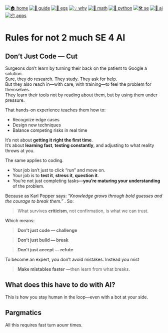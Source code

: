 [![🏠 home](https://img.shields.io/badge/home-cccccc?style=flat)](/README.md)
[![🧭 guide](https://img.shields.io/badge/guide-88c0d0?style=flat)](rules.md)
[![📂 egs](https://img.shields.io/badge/egs-81a1c1?style=flat)](egs.md)
[![💡 why](https://img.shields.io/badge/why-eee85c?style=flat)](why.md)
[![📐 math](https://img.shields.io/badge/maths-8faadc?style=flat)](maths.md)
[![🐍 python](https://img.shields.io/badge/python-a4c639?style=flat)](python.md)
[![🛠 se](https://img.shields.io/badge/se-f36f6f?style=flat)](se.md)
[![🧠 ai](https://img.shields.io/badge/ai-c17dc6?style=flat)](ai.md)
[![📦 apps](https://img.shields.io/badge/apps-faa857?style=flat)](apps.md)



# Rules for not 2 much SE 4 AI

## Don’t Just Code — Cut

Surgeons don’t learn by turning their back on the patient to Google a solution.  
Sure, they do research. They study. They ask for help.  
But they also reach in—with care, with training—to feel the problem for themselves.  
They learn their tools not by reading about them, but by using them under pressure.

That hands-on experience teaches them how to:

- Recognize edge cases  
- Design new techniques  
- Balance competing risks in real time  

It’s not about **getting it right the first time**.  
It’s about **learning fast**, **testing constantly**, and adjusting to what reality throws at you.


The same applies to coding.

- Your job isn’t just to click “run” and move on.  
- Your job is to **test it**, **stress it**, **question it**.  
- You’re not just completing tasks—**you’re maturing your understanding** of the problem.

Because as Karl Popper says:
_“Knowledge grows through bold guesses and the courage to break them.”_ .
So:

> What survives **criticism**, not confirmation, is what we can trust.


Which means:

>  **Don’t just code — challenge**  

>  **Don’t just build — break**  

>  **Don’t just accept — refute**


To become an expert, you don’t avoid mistakes.  Instead you mist

>  **Make mistables faster** —then learn from what breaks.


## What does this have to do with AI?

This is  how you stay human in the loop—even with a bot at your side.

## Pargmatics

All this requires fast turn aounr times.
